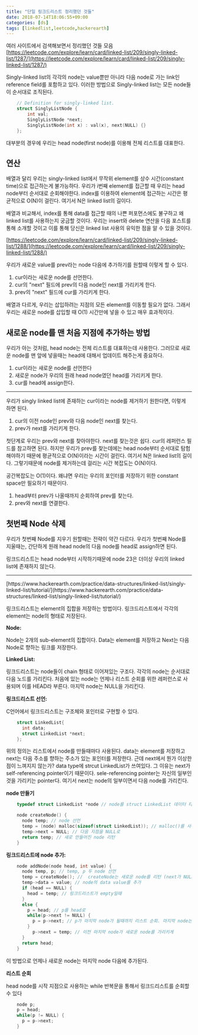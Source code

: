 ```yaml
---
title: "단일 링크드리스트 정리했던 것들"
date: 2018-07-14T18:06:55+09:00
categories: [ds]
tags: [linkedlist,leetcode,hackerearth]
---
```


여러 사이트에서 검색해보면서 정리했던 것들 모음
[https://leetcode.com/explore/learn/card/linked-list/209/singly-linked-list/1287/](https://leetcode.com/explore/learn/card/linked-list/209/singly-linked-list/1287/)

Singly-linked list의 각각의 node는 value뿐만 아니라 다음 node로 가는 link인 reference field를 포함하고 있다. 이러한 방법으로 Singly-linked list는 모든 node들이 순서대로 조직된다.

```c
    // Definition for singly-linked list.
    struct SinglyListNode {
        int val;
        SinglyListNode *next;
        SinglyListNode(int x) : val(x), next(NULL) {}
    };
```

대부분의 경우에 우리는 head node(first node)를 이용해 전체 리스트를 대표한다.

## 연산

배열과 달리 우리는 singly-linked list에서 무작위 element를 상수 시간(constant time)으로 접근하는게 불가능하다. 우리가 i번째 element를 접근할 때 우리는 head node부터 순서대로 순회해야한다. index를 이용하여 element에 접근하는 시간은 평균적으로 O(N)이 걸린다. 여기서 N은 linked list의 길이다.

배열과 비교해서, index를 통해 data를 접근할 때의 나쁜 퍼포먼스에도 불구하고 왜 linked list를 사용하는지 궁금할 것이다. 우리는 insert와 delete 연산을 다음 포스트를 통해 소개할 것이고 이를 통해 당신은 linked list 사용의 유익한 점을 알 수 있을 것이다.

[https://leetcode.com/explore/learn/card/linked-list/209/singly-linked-list/1288/](https://leetcode.com/explore/learn/card/linked-list/209/singly-linked-list/1288/)

우리가 새로운 value를 prev라는 node 다음에 추가하기를 원할때 이렇게 할 수 있다.

1.  cur이라는 새로운 node를 선언한다. 
2.  cur의 "next" 필드에 prev의 다음 node인 next를 가리키게 한다. 
3.  prev의 "next" 필드에 cur를 가리키게 한다.

배열과 다르게, 우리는 삽입하려는 지점의 모든 element를 이동할 필요가 없다. 그래서 우리는 새로운 node를 삽입할 때 O(1) 시간만에 넣을 수 있고 매우 효과적이다.

## 새로운 node를 맨 처음 지점에 추가하는 방법

우리가 아는 것처럼, head node는 전체 리스트를 대표하는데 사용한다. 그러므로 새로운 node를 맨 앞에 넣을때는 head에 대해서 업데이트 해주는게 중요하다.

1.  cur이라는 새로운 node를 선언한다
2.  새로운 node가 우리의 원래 head node였던 head를 가리키게 한다.
3.  cur를 head에 assign한다.

<hr>

우리가 singly linked list에 존재하는 cur이라는 node를 제거하기 원한다면, 이렇게 하면 된다.

1.  cur의 이전 node인 prev와 다음 node인 next를 찾는다.
2.  prev가 next를 가리키게 한다.

첫단계로 우리는 prev와 next를 찾아야한다. next를 찾는것은 쉽다. cur의 레퍼런스 필드를 참고하면 된다. 하지만 우리가 prev를 찾는데에는 head node부터 순서대로 탐험해야하기 때문에 평균적으로 O(N)이라는 시간이 걸린다. 여기서 N은 linked list의 길이다. 그렇기때문에 node를 제거하는데 걸리는 시간 복잡도는 O(N)이다.

공간복잡도는 O(1)이다. 왜냐면 우리는 우리의 포인터를 저장하기 위한 constant space만 필요하기 때문이다.

1.  head부터 prev가 나올때까지 순회하여 prev를 찾는다. 
2.  prev와 next를 연결한다.

## 첫번째 Node 삭제

우리가 첫번째 Node를 지우기 원할때는 전략이 약간 다르다. 우리가 첫번째 Node를 지울때는, 간단하게 원래 head node의 다음 node를 head로 assign하면 된다. 

링크드리스트는 head node부터 시작하기때문에 node 23은 더이상 우리의 linked list에 존재하지 않는다.

<hr>
[https://www.hackerearth.com/practice/data-structures/linked-list/singly-linked-list/tutorial/](https://www.hackerearth.com/practice/data-structures/linked-list/singly-linked-list/tutorial/)

링크드리스트는 element의 집합을 저장하는 방법이다. 링크드리스트에서 각각의 element는 node의 형태로 저장된다.

**Node:**

Node는 2개의 sub-element의 집합이다. Data는 element를 저장하고 Next는 다음 Node로 향하는 링크를 저장한다.

**Linked List:**


링크드리스트는 node들이 chain 형태로 이어져있는 구조다. 각각의 node는 순서대로 다음 노드를 가리킨다. 처음에 있는 node는 언제나 리스트 순회를 위한 레퍼런스로 사용되며 이를 HEAD라 부른다. 마지막 node는 NULL을 가리킨다.

**링크드리스트 선언:**

C언어에서 링크드리스트는 구조체와 포인터로 구현할 수 있다.
```c
    struct LinkedList{
      int data;
      struct LinkedList *next;
    };
```

위의 정의는 리스트에서 node를 만들때마다 사용된다. data는 element를 저장하고 next는 다음 주소를 향하는 주소가 있는 포인터를 저장한다. 근데 next에서 뭔가 이상한 점이 느껴지지 않는가? data type에 strcut LinkedList가 쓰여있다. 그 이유는 next가 self-referencing pointer이기 때문이다. sele-referencing pointer는 자신의 일부인 것을 가리키는 pointer다. 여기서 next는 node의 일부이면서 다음 node를 가리킨다.

**node 만들기**

```c
    typedef struct LinkedList *node // node를 struct LinkedList 데이터 타입의 포인터로 정의

    node createNode() {
      node temp; // node 선언
      temp = (node) malloc(sizeof(struct LinkedList)); // malloc()를 사용하여 메모리 할당
      temp->next = NULL; // 다음 지점을 NULL로
      return temp; // 새로 만들어진 node 리턴
    }
```

**링크드리스트에 node 추가:**

```c
    node addNode(node head, int value) {
      node temp, p; // temp, p 두 node 선언
      temp = createNode(); //  createNode는 새로운 node를 리턴 (next가 NULL을 가리키는)
      temp->data = value; // node의 data value를 추가
      if (head == NULL) {
        head = temp; // 링크드리스트가 empty일때
      } 
      else {
        p = head; // p를 head로
        while(p->next != NULL) {
          p = p->next; // p가 마지막 node가 될때까지 리스트 순회. 마지막 node는 언제나 NULL 가리킴
        }
          p->next = temp; // 이전 마지막 node가 새로운 node를 가리키게
      }
      return head;
    }
```

이 방법으로 언제나 새로운 node는 마지막 node 다음에 추가된다.

**리스트 순회**

head node를 시작 지점으로 사용하는 while 반복문을 통해서 링크드리스트를 순회할 수 있다

```c
    node p;
    p = head;
    while(p != NULL) {
      p = p->next;
    }
```

